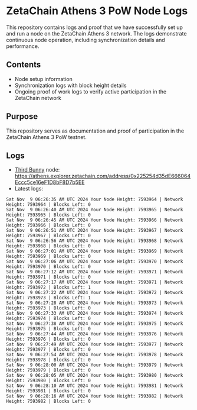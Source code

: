# ZetaChain Athens 3 PoW Node Logs
This repository contains logs and proof that we have successfully set up and run a node on the ZetaChain Athens 3 network. The logs demonstrate continuous node operation, including synchronization details and performance.

## Contents
- Node setup information
- Synchronization logs with block height details
- Ongoing proof of work logs to verify active participation in the ZetaChain network

## Purpose
This repository serves as documentation and proof of participation in the ZetaChain Athens 3 PoW testnet.

## Logs

- [Third Bunny](https://thirdbunny.xyz/) node: https://athens.explorer.zetachain.com/address/0x225254d35dE666064Eccc5ce16eF1D8bF8D7b5EE
- Latest logs:
```
Sat Nov  9 06:26:35 AM UTC 2024 Your Node Height: 7593964 | Network Height: 7593964 | Blocks Left: 0
Sat Nov  9 06:26:40 AM UTC 2024 Your Node Height: 7593965 | Network Height: 7593965 | Blocks Left: 0
Sat Nov  9 06:26:45 AM UTC 2024 Your Node Height: 7593966 | Network Height: 7593966 | Blocks Left: 0
Sat Nov  9 06:26:51 AM UTC 2024 Your Node Height: 7593967 | Network Height: 7593967 | Blocks Left: 0
Sat Nov  9 06:26:56 AM UTC 2024 Your Node Height: 7593968 | Network Height: 7593968 | Blocks Left: 0
Sat Nov  9 06:27:01 AM UTC 2024 Your Node Height: 7593969 | Network Height: 7593969 | Blocks Left: 0
Sat Nov  9 06:27:06 AM UTC 2024 Your Node Height: 7593970 | Network Height: 7593970 | Blocks Left: 0
Sat Nov  9 06:27:12 AM UTC 2024 Your Node Height: 7593971 | Network Height: 7593971 | Blocks Left: 0
Sat Nov  9 06:27:17 AM UTC 2024 Your Node Height: 7593971 | Network Height: 7593972 | Blocks Left: 1
Sat Nov  9 06:27:22 AM UTC 2024 Your Node Height: 7593972 | Network Height: 7593973 | Blocks Left: 1
Sat Nov  9 06:27:28 AM UTC 2024 Your Node Height: 7593973 | Network Height: 7593973 | Blocks Left: 0
Sat Nov  9 06:27:33 AM UTC 2024 Your Node Height: 7593974 | Network Height: 7593974 | Blocks Left: 0
Sat Nov  9 06:27:38 AM UTC 2024 Your Node Height: 7593975 | Network Height: 7593975 | Blocks Left: 0
Sat Nov  9 06:27:44 AM UTC 2024 Your Node Height: 7593976 | Network Height: 7593976 | Blocks Left: 0
Sat Nov  9 06:27:49 AM UTC 2024 Your Node Height: 7593977 | Network Height: 7593977 | Blocks Left: 0
Sat Nov  9 06:27:54 AM UTC 2024 Your Node Height: 7593978 | Network Height: 7593978 | Blocks Left: 0
Sat Nov  9 06:28:00 AM UTC 2024 Your Node Height: 7593979 | Network Height: 7593979 | Blocks Left: 0
Sat Nov  9 06:28:05 AM UTC 2024 Your Node Height: 7593980 | Network Height: 7593980 | Blocks Left: 0
Sat Nov  9 06:28:10 AM UTC 2024 Your Node Height: 7593981 | Network Height: 7593981 | Blocks Left: 0
Sat Nov  9 06:28:16 AM UTC 2024 Your Node Height: 7593982 | Network Height: 7593982 | Blocks Left: 0
```
